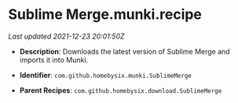 # Sublime Merge.munki.recipe

_Last updated 2021-12-23 20:01:50Z_

- **Description**: Downloads the latest version of Sublime Merge and imports it into Munki.

- **Identifier**: `com.github.homebysix.munki.SublimeMerge`

- **Parent Recipes**: `com.github.homebysix.download.SublimeMerge`
